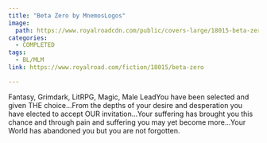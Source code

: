 ```yaml
---
title: "Beta Zero by MnemosLogos"
image:
  path: https://www.royalroadcdn.com/public/covers-large/18015-beta-zero.jpg
categories:
  - COMPLETED
tags:
  - BL/MLM
link: https://www.royalroad.com/fiction/18015/beta-zero

---
```

Fantasy, Grimdark, LitRPG, Magic, Male LeadYou have been selected and given THE choice...From the depths of your desire and desperation you have elected to accept OUR invitation...Your suffering has brought you this chance and through pain and suffering you may yet become more...Your World has abandoned you but you are not forgotten.

